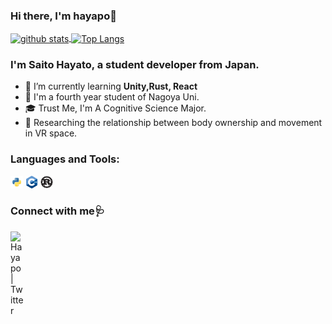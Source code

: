 ### Hi there, I'm hayapo👋

<a href="https://github.com/anuraghazra/github-readme-stats">
    <img alt="github stats" height="150px" align="center" src="https://github-readme-stats.vercel.app/api?username=hayapo&count_private=true&show_icons=true&theme=buefy"/>
</a>
<a href="https://github.com/anuraghazra/github-readme-stats">
    <img alt="Top Langs" height="150px" align="center" src="https://github-readme-stats.vercel.app/api/top-langs/?username=hayapo&theme=buefy&langs_count=8&layout=compact"/>
</a>

<p align="left">

### I'm Saito Hayato, a student developer from Japan.

- 🌱 I’m currently learning **Unity,Rust, React**
- 🏫 I'm a fourth year student of Nagoya Uni.
- 🎓 Trust Me, I'm A Cognitive Science Major.
- 🧪 Researching the relationship between body ownership and movement in VR space.

</p>

### **Languages and Tools:**  

<code><img height="20" src="https://raw.githubusercontent.com/github/explore/80688e429a7d4ef2fca1e82350fe8e3517d3494d/topics/python/python.png"></code>
<code><img height="20" src="https://raw.githubusercontent.com/github/explore/80688e429a7d4ef2fca1e82350fe8e3517d3494d/topics/cpp/cpp.png"></code>
<code><img height="20" src="https://raw.githubusercontent.com/github/explore/80688e429a7d4ef2fca1e82350fe8e3517d3494d/topics/rust/rust.png"></code>


### Connect with me🩺
<a href="https://twitter.com/hayapo_hip">
  <img align="left" alt="Hayapo | Twitter" width="21px" src="https://raw.githubusercontent.com/anuraghazra/anuraghazra/master/assets/twitter.svg" />
</a>
